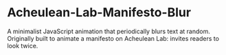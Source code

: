 # Acheulean-Lab-Manifesto-Blur
A minimalist JavaScript animation that periodically blurs text at random. Originally built to animate a manifesto on Acheulean Lab: invites readers to look twice.
